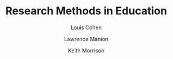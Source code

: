 ---
layout: leaf-node
title: "Research Methods in Education"
title-url: "https://books.google.com/books?hl=en&lr=&id=mLh0Oza3V1IC&oi=fnd&pg=PR3&dq=research+methods+in+education&ots=SNKNInufmn&sig=dZlm7Akf68GNFgIj8zgQGRwxZmQ#v=onepage&q=research%20methods%20in%20education&f=false"
author: [ "Louis Cohen", "Lawrence Manion", "Keith Morrison" ]
groups: [ "research-principles-and-methodologies" ]
categories: [ "qualitative-research" ]
topics: [ "scholarly-readings" ]
summary: >
  This rewritten, expanded and updated 7th edition of the long-running bestseller Research Methods in Education encompasses the whole range of methods currently employed by educational research at all stages. It offers plentiful and rich practical advice, underpinned by clear theoretical foundations, research evidence and up-to-date references.
cite: >
  Cohen, L., Manion, L., & Morrison, K. (2013). Research methods in education. Routledge.
pub-date: 2013-03-07
added_date: 2017-04-29
resource-type: pdf-document
---
